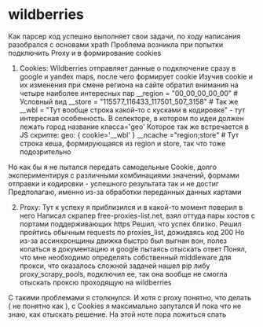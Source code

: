 # wildberries
Как парсер код успешно выполняет свои задачи, по ходу написания разобрался с основами xpath
Проблема возникла при попытки подключить Proxy и в формирование cookies 

1. Cookies:
  Wildberries отправляет данные о подключение сразу в google и yandex maps, после чего формирует cookie
  Изучив cookie и их изменения при смене региона на сайте обратил внимания на четыре наиболее интересных пар
    __region = "00_00_00_00_00" # Условный вид
    __store  = "115577_116433_117501_507_3158" # Так же 
    __wbl    = "Тут вообще строка какой-то с кусками в кодировке" - тут интересная особенность.
                В селекторе, в котором по идеи должен лежать город название класса='geo'
                Которое так же встречается в JS скрипте:
                geo: {
                  cookie='__wbl'
                  }
    __ncache ="region;store" # Тут строка кеша, формирующаяся из region и store, так что тоже подозрительно
  
  Но как бы я не пытался передать самодельные Cookie, долго экспериментируя с различными комбинациями значений, формами отправки и кодировки - успешного результата так и не достиг
  Предполагаю, именно из-за обработки переданных данных картами
  
2. Proxy:
  Тут к успеху я приблизился и в какой-то момент поверил в него
  Написал скрапер free-proxies-list.net, взял оттуда пары хостов с портами поддерживающих https
  Решил, что успех близко. Решил пройтись обычным requests по proxies_list, дожидаясь код 200
  Но из-за ассинхронщины движка быстро был выгнан вон, полез копаться в документацию и google пытаясь отыскать ответ
  Понял, что мне необходимо определять собственный middleware для прокси, что оказалось сложной задачей
  нашел pip либу proxy_scrapy_pools, подключил ее, так она вообще не смогла отыскать проксю проходящую на wildberries

С такими проблемами я столкнулся. И хотя с proxy понятно, что делать ( не понятно как ), с Cookies я максимально запутался
И пока что не знаю, как отыскать решение. На этой ноте пора ложиться спать

